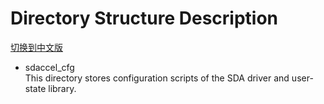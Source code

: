 #  Directory Structure Description

 [切换到中文版](./README_CN.md)

* sdaccel_cfg  
  This directory stores configuration scripts of the SDA driver and user-state library.  


